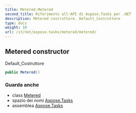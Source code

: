 ```yaml
---
title: Metered.Metered
second_title: Riferimento all'API di Aspose.Tasks per .NET
description: Metered costruttore. Default_Costruttore
type: docs
weight: 10
url: /it/net/aspose.tasks/metered/metered/
---
```

## Metered constructor

Default_Costruttore

```csharp
public Metered()
```

### Guarda anche

* class [Metered](../)
* spazio dei nomi [Aspose.Tasks](../../metered/)
* assemblea [Aspose.Tasks](../../../)


